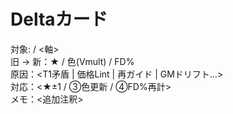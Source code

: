 # Deltaカード

対象: <TICKER> / <軸>  
旧 → 新：★ / 色(Vmult) / FD%  
原因：<T1矛盾 | 価格Lint | 再ガイド | GMドリフト…>  
対応：<★±1 / ③色更新 / ④FD%再計>  
メモ：<追加注釈>
